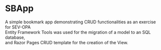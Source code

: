 # SBApp
A simple bookmark app demonstrating CRUD functionalities as an exercise for SEV-OPA\
Entity Framework Tools was used for the migration of a model to an SQL database,\
and Razor Pages CRUD template for the creation of the View.
